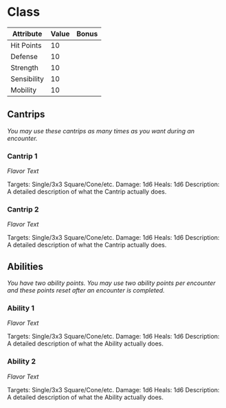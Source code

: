 # Class

|Attribute|Value|Bonus|
|---|---|---|
|Hit Points|10|<center> </center>|
|Defense|10|<center> </center>|
|Strength|10|<center> </center>|
|Sensibility|10|<center> </center>|
|Mobility|10|<center> </center>|


## Cantrips
_You may use these cantrips as many times as you want during an encounter._

### Cantrip 1

_Flavor Text_

Targets: Single/3x3 Square/Cone/etc.
Damage: 1d6
Heals: 1d6
Description: A detailed description of what the Cantrip actually does.

### Cantrip 2

_Flavor Text_

Targets: Single/3x3 Square/Cone/etc.
Damage: 1d6
Heals: 1d6
Description: A detailed description of what the Cantrip actually does.

## Abilities
_You have two ability points.  You may use two ability points per encounter and these points reset after an encounter is completed._

### Ability 1
_Flavor Text_

Targets: Single/3x3 Square/Cone/etc.
Damage: 1d6
Heals: 1d6
Description: A detailed description of what the Ability actually does.

### Ability 2

_Flavor Text_

Targets: Single/3x3 Square/Cone/etc.
Damage: 1d6
Heals: 1d6
Description: A detailed description of what the Ability actually does.
